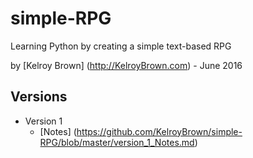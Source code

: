 # simple-RPG
Learning Python by creating a simple text-based RPG

by [Kelroy Brown] (http://KelroyBrown.com) - June 2016

## Versions

- Version 1
    - [Notes] (https://github.com/KelroyBrown/simple-RPG/blob/master/version_1_Notes.md)
